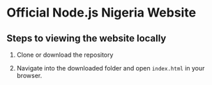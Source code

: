 # Official Node.js Nigeria Website

## Steps to viewing the website locally

1. Clone or download the repository

2. Navigate into the downloaded folder and open `index.html` in your browser.
